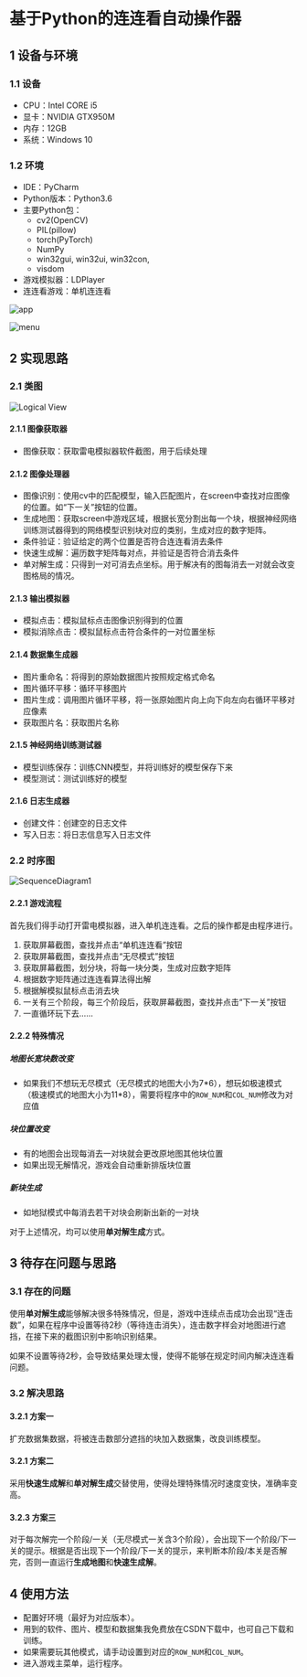 # 基于Python的连连看自动操作器

## 1 设备与环境

### 1.1 设备

- CPU：Intel CORE i5
- 显卡：NVIDIA GTX950M
- 内存：12GB
- 系统：Windows 10



### 1.2 环境

- IDE：PyCharm
- Python版本：Python3.6
- 主要Python包：
  - cv2(OpenCV)
  - PIL(pillow)
  - torch(PyTorch)
  - NumPy
  - win32gui, win32ui, win32con,
  - visdom
- 游戏模拟器：LDPlayer
- 连连看游戏：单机连连看

![app](README.assets/app.JPG)

![menu](README.assets/menu.png)




## 2 实现思路

### 2.1 类图

![Logical View](README.assets/LogicalView.jpg)

#### 2.1.1 图像获取器

- 图像获取：获取雷电模拟器软件截图，用于后续处理

#### 2.1.2 图像处理器

- 图像识别：使用cv中的匹配模型，输入匹配图片，在screen中查找对应图像的位置。如“下一关”按钮的位置。
- 生成地图：获取screen中游戏区域，根据长宽分割出每一个块，根据神经网络训练测试器得到的网络模型识别块对应的类别，生成对应的数字矩阵。
- 条件验证：验证给定的两个位置是否符合连连看消去条件
- 快速生成解：遍历数字矩阵每对点，并验证是否符合消去条件
- 单对解生成：只得到一对可消去点坐标。用于解决有的图每消去一对就会改变图格局的情况。

#### 2.1.3 输出模拟器

- 模拟点击：模拟鼠标点击图像识别得到的位置
- 模拟消除点击：模拟鼠标点击符合条件的一对位置坐标

#### 2.1.4 数据集生成器

- 图片重命名：将得到的原始数据图片按照规定格式命名
- 图片循环平移：循环平移图片
- 图片生成：调用图片循环平移，将一张原始图片向上向下向左向右循环平移对应像素
- 获取图片名：获取图片名称

#### 2.1.5 神经网络训练测试器

- 模型训练保存：训练CNN模型，并将训练好的模型保存下来
- 模型测试：测试训练好的模型

#### 2.1.6 日志生成器

- 创建文件：创建空的日志文件
- 写入日志：将日志信息写入日志文件



### 2.2 时序图

![SequenceDiagram1](README.assets/SequenceDiagram1.jpg)

#### 2.2.1 游戏流程

首先我们得手动打开雷电模拟器，进入单机连连看。之后的操作都是由程序进行。

1. 获取屏幕截图，查找并点击“单机连连看”按钮
2. 获取屏幕截图，查找并点击“无尽模式”按钮
3. 获取屏幕截图，划分块，将每一块分类，生成对应数字矩阵
4. 根据数字矩阵通过连连看算法得出解
5. 根据解模拟鼠标点击消去块
6. 一关有三个阶段，每三个阶段后，获取屏幕截图，查找并点击“下一关”按钮
7. 一直循环玩下去……

#### 2.2.2 特殊情况

##### 地图长宽块数改变

- 如果我们不想玩无尽模式（无尽模式的地图大小为7\*6），想玩如极速模式（极速模式的地图大小为11\*8），需要将程序中的`ROW_NUM`和`COL_NUM`修改为对应值

##### 块位置改变

- 有的地图会出现每消去一对块就会更改原地图其他块位置
- 如果出现无解情况，游戏会自动重新排版块位置

##### 新块生成

- 如地狱模式中每消去若干对块会刷新出新的一对块



对于上述情况，均可以使用**单对解生成**方式。



## 3 待存在问题与思路

### 3.1 存在的问题

使用**单对解生成**能够解决很多特殊情况，但是，游戏中连续点击成功会出现“连击数”，如果在程序中设置等待2秒（等待连击消失），连击数字样会对地图进行遮挡，在接下来的截图识别中影响识别结果。



如果不设置等待2秒，会导致结果处理太慢，使得不能够在规定时间内解决连连看问题。



### 3.2 解决思路

#### 3.2.1 方案一

扩充数据集数据，将被连击数部分遮挡的块加入数据集，改良训练模型。



#### 3.2.1 方案二

采用**快速生成解**和**单对解生成**交替使用，使得处理特殊情况时速度变快，准确率变高。



#### 3.2.3 方案三

对于每次解完一个阶段/一关（无尽模式一关含3个阶段），会出现下一个阶段/下一关的提示。根据是否出现下一个阶段/下一关的提示，来判断本阶段/本关是否解完，否则一直运行**生成地图**和**快速生成解**。



## 4 使用方法

- 配置好环境（最好为对应版本）。
- 用到的软件、图片、模型和数据集我免费放在CSDN下载中，也可自己下载和训练。
- 如果需要玩其他模式，请手动设置到对应的`ROW_NUM`和`COL_NUM`。
- 进入游戏主菜单，运行程序。
